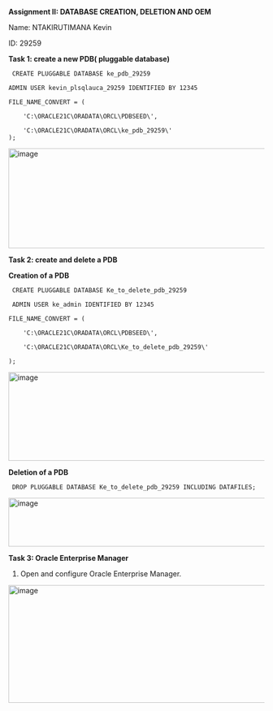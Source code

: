 **Assignment II: DATABASE CREATION, DELETION AND OEM**

Name: NTAKIRUTIMANA Kevin

ID: 29259

**Task 1: create a new PDB( pluggable database)**

     CREATE PLUGGABLE DATABASE ke_pdb_29259
    
    ADMIN USER kevin_plsqlauca_29259 IDENTIFIED BY 12345
    
    FILE_NAME_CONVERT = (
    
        'C:\ORACLE21C\ORADATA\ORCL\PDBSEED\',
        
        'C:\ORACLE21C\ORADATA\ORCL\ke_pdb_29259\'
    );
    
<img width="624" height="197" alt="image" src="https://github.com/user-attachments/assets/d18410f8-dd23-4187-aedd-21383a66f51d" />

**Task 2: create and delete a PDB**

  **Creation of a PDB**
      
     CREATE PLUGGABLE DATABASE Ke_to_delete_pdb_29259
     
     ADMIN USER ke_admin IDENTIFIED BY 12345 
   
    FILE_NAME_CONVERT = (
    
        'C:\ORACLE21C\ORADATA\ORCL\PDBSEED\',
        
        'C:\ORACLE21C\ORADATA\ORCL\Ke_to_delete_pdb_29259\'   
        
    );

<img width="624" height="175" alt="image" src="https://github.com/user-attachments/assets/0c4361ee-73a5-49bf-8e20-aaee8694087f" />

  **Deletion of a PDB**
    
     DROP PLUGGABLE DATABASE Ke_to_delete_pdb_29259 INCLUDING DATAFILES;

<img width="624" height="96" alt="image" src="https://github.com/user-attachments/assets/578a0910-f0cf-4c2f-b53a-7a1cb53aa579" />

**Task 3: Oracle Enterprise Manager**

1. Open and configure Oracle Enterprise Manager.
   
<img width="524" height="232" alt="image" src="https://github.com/user-attachments/assets/85d31b8d-4612-42b1-ab1c-73011fd16eee" />







    
  

